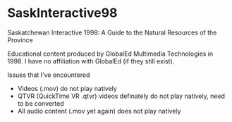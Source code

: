 # SaskInteractive98
Saskatchewan Interactive 1998: A Guide to the Natural Resources of the Province

Educational content produced by GlobalEd Multimedia Technologies in 1998. I have no affiliation with GlobalEd (if they still exist).

Issues that I've encountered

- Videos (.mov) do not play natively
- QTVR (QuickTime VR .qtvr) videos definately do not play natively, need to be converted
- All audio content (.mov yet again) does not play natively

